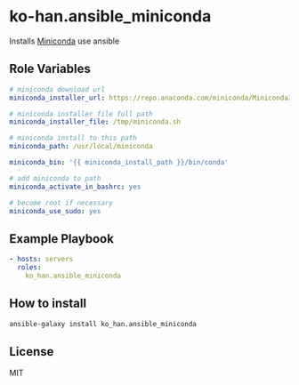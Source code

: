 ko-han.ansible_miniconda
=========

Installs [Miniconda](https://conda.io/miniconda.html) use ansible


Role Variables
--------------
```yml
# miniconda download url
miniconda_installer_url: https://repo.anaconda.com/miniconda/Miniconda3-latest-Linux-x86_64.sh

# miniconda installer file full path
miniconda_installer_file: /tmp/miniconda.sh

# miniconda install to this path
miniconda_path: /usr/local/miniconda

miniconda_bin: '{{ miniconda_install_path }}/bin/conda'

# add miniconda to path
miniconda_activate_in_bashrc: yes

# become root if necessary
miniconda_use_sudo: yes

```

Example Playbook
----------------

```yml
- hosts: servers
  roles:
    ko_han.ansible_miniconda
```

How to install
----------------

```bash
ansible-galaxy install ko_han.ansible_miniconda
```

License
-------

MIT
